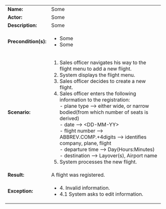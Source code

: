|           |           |
| ------------- | ------------- |
**Name:**            | Some
**Actor:**           | Some  
**Description:**     | Some
**Precondition(s):** | <ul><li>Some</li><li>Some</li></ul>
**Scenario:**        | <ol><li>Sales officer navigates his way to the flight menu to add a new flight.</li><li>System displays the flight menu.</li><li>Sales officer decides to create a new flight.</li><li>Sales officer enters the following information to the registration:<br> - plane type --> either wide, or narrow bodied(from which number of seats is derived)<br>- date --> <DD-MM-YY\><br> - flight number --> ABBREV.COMP.+4digits --> identifies company, plane, flight<br>- departure time --> Day(Hours:Minutes)<br>- destination --> Layover(s), Airport name<li>System processes the new flight.</li></ol>  
**Result:**          | A flight was registered.  
**Exception:**       | <ul><li>4. Invalid information.</li><li>4.1 System asks to edit information.</li></ul>
<br><br>
